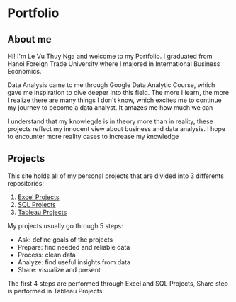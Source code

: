 # Portfolio

## About me

Hi! I'm Le Vu Thuy Nga and welcome to my Portfolio. I graduated from Hanoi Foreign Trade University where I majored in International Business Economics.  

Data Analysis came to me through Google Data Analytic Course, which gave me inspiration to dive deeper into this field. The more I learn, the more I realize there are many things I don't know, which excites me to continue my journey to become a data analyst. It amazes me how much we can 

I understand that my knowlegde is in theory more than in reality, these projects reflect my innocent view about business and data analysis. I hope to encounter more reality cases to increase my knowledge
<br />

## Projects

This site holds all of my personal projects that are divided into 3 differents repositories:
1. [Excel Projects](https://github.com/levuthuynga/Excel-Projects)
2. [SQL Projects](https://github.com/levuthuynga/SQL-Projects)
3. [Tableau Projects](https://github.com/levuthuynga/Tableau-Projects)

My projects usually go through 5 steps:
- Ask: define goals of the projects
- Prepare: find needed and reliable data 
- Process: clean data
- Analyze: find useful insights from data
- Share: visualize and present

The first 4 steps are performed through Excel and SQL Projects, Share step is performed in Tableau Projects
